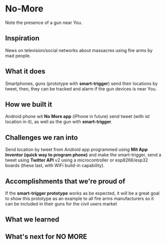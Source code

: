 # No-More
Note the presence of a gun near You.

## Inspiration
News on television/social networks about massacres using fire arms by mad people.

## What it does
Smartphones, guns (prototype with **smart-trigger**) send their locations by tweet, then, they can be tracked and alarm if the gun devices is near You.

## How we built it
Android phone wit **No More app** (iPhone in future) send tweet (with ist location in it), as well as the gun with **smart-trigger**.

## Challenges we ran into
Send location by tweet from Android app programmed using **Mit App Inventor (quick way to program phone)** and make the smart-trigger, send a tweet using **Twitter API** v2 using a microcontroller or esp8266/esp32 boards (these last, with WiFi build-in capability).

## Accomplishments that we're proud of
If the **smart-trigger prototype** works as be expected, it will be a great goal to show this prototype as an example to all fire arms manufacturers so it can be included in their guns for the civil users market

## What we learned

## What's next for NO MORE
